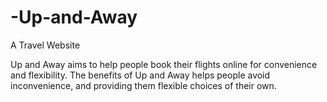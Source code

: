 # -Up-and-Away
A Travel Website

Up and Away aims to help people book their flights online for convenience and flexibility. The benefits of Up and Away helps people avoid inconvenience, and providing them flexible choices of their own.
